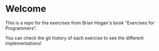# Welcome
This is a repo for the exercises from Brian Hogan's book "Exercises for Programmers".

You can check the git history of each exercise to see the different implementations!